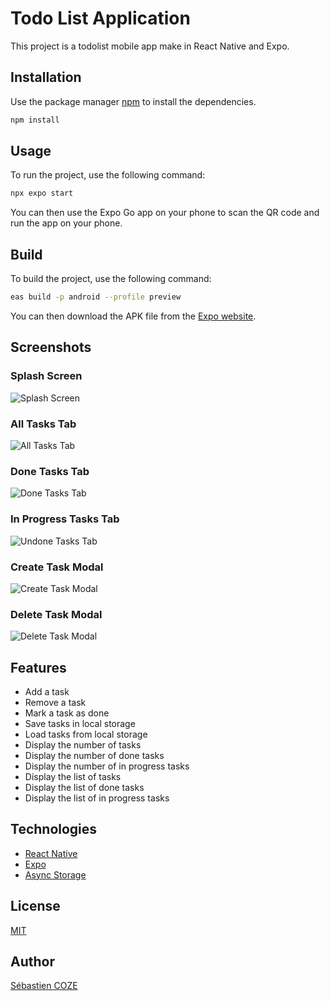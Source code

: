 # Todo List Application

This project is a todolist mobile app make in React Native and Expo.

## Installation

Use the package manager [npm](https://www.npmjs.com/) to install the dependencies.

```bash
npm install
```

## Usage

To run the project, use the following command:
```bash
npx expo start
```
You can then use the Expo Go app on your phone to scan the QR code and run the app on your phone.

## Build

To build the project, use the following command:
```bash
eas build -p android --profile preview
```
You can then download the APK file from the [Expo website](https://expo.io/).

## Screenshots

### Splash Screen

![Splash Screen](./.screenshots/splash-screen.jpg)

### All Tasks Tab

![All Tasks Tab](./.screenshots/all-tasks.jpg)

### Done Tasks Tab

![Done Tasks Tab](./.screenshots/done-tasks.jpg)

### In Progress Tasks Tab

![Undone Tasks Tab](./.screenshots/in-progress-tasks.jpg)

### Create Task Modal

![Create Task Modal](./.screenshots/create-task.jpg)

### Delete Task Modal

![Delete Task Modal](./.screenshots/delete-task.jpg)

## Features

- Add a task
- Remove a task
- Mark a task as done
- Save tasks in local storage
- Load tasks from local storage
- Display the number of tasks
- Display the number of done tasks
- Display the number of in progress tasks
- Display the list of tasks
- Display the list of done tasks
- Display the list of in progress tasks

## Technologies

- [React Native](https://reactnative.dev/)
- [Expo](https://expo.io/)
- [Async Storage](https://react-native-async-storage.github.io/async-storage/)

## License

[MIT](https://choosealicense.com/licenses/mit/)

## Author

[Sébastien COZE](https://sebastien.cozedev.com/)
